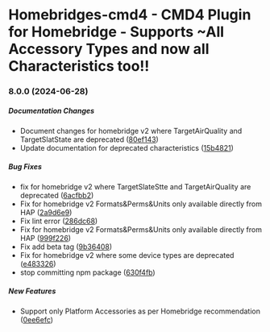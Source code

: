 # Homebridges-cmd4 - CMD4 Plugin for Homebridge - Supports ~All Accessory Types and now all Characteristics too!!
### 8.0.0 (2024-06-28)

##### Documentation Changes
*  Document changes for homebridge v2 where TargetAirQuality and TargetSlatState are deprecated ([80ef143](https://github.com/ztalbot2000/homebridge-cmd4/commit/80ef143fa68ff7abedd6bcf4b715d2dab3ae8451))
*  Update documentation for deprecated characteristics ([15b4821](https://github.com/ztalbot2000/homebridge-cmd4/commit/15b482135fbd97e0d379ea2602fd1566bab8a952))

##### Bug Fixes
*  fix for homebridge v2 where TargetSlateStte and TargetAirQuality are deprecated ([6acfbb2](https://github.com/ztalbot2000/homebridge-cmd4/commit/6acfbb26bf56a355d76f3f96dafabdfefd26bbb6))
*  Fix for homebridge v2 Formats&Perms&Units only available directly from HAP ([2a9d6e9](https://github.com/ztalbot2000/homebridge-cmd4/commit/2a9d6e976647f1fa7e1a3ee34e5080a3c28eae73))
*  Fix lint error ([286dc68](https://github.com/ztalbot2000/homebridge-cmd4/commit/286dc68441c776a93f0f0d913db326fa9ccafeec))
*  Fix for homebridge v2 Formats&Perms&Units only available directly from HAP ([999f226](https://github.com/ztalbot2000/homebridge-cmd4/commit/999f226855de026b3bb0e9ecdd237fc7d0976f22))
*  Fix add beta tag ([9b36408](https://github.com/ztalbot2000/homebridge-cmd4/commit/9b364087ec489c5dfda503ceaf1429b626a929c0))
*  Fix for homebridge v2 where some device types are deprecated ([e483326](https://github.com/ztalbot2000/homebridge-cmd4/commit/e483326d93d447f81be5978f337ce80834798145))
*  stop committing npm package ([630f4fb](https://github.com/ztalbot2000/homebridge-cmd4/commit/630f4fb6f6cbd876b3fe21ee4689eb40a6adeacc))


##### New Features

*  Support only Platform Accessories as per Homebridge recommendation ([0ee6efc](https://github.com/ztalbot2000/homebridge-cmd4/commit/0ee6efcc09b7c87f346299fb9ccab5940fba7ee0))

